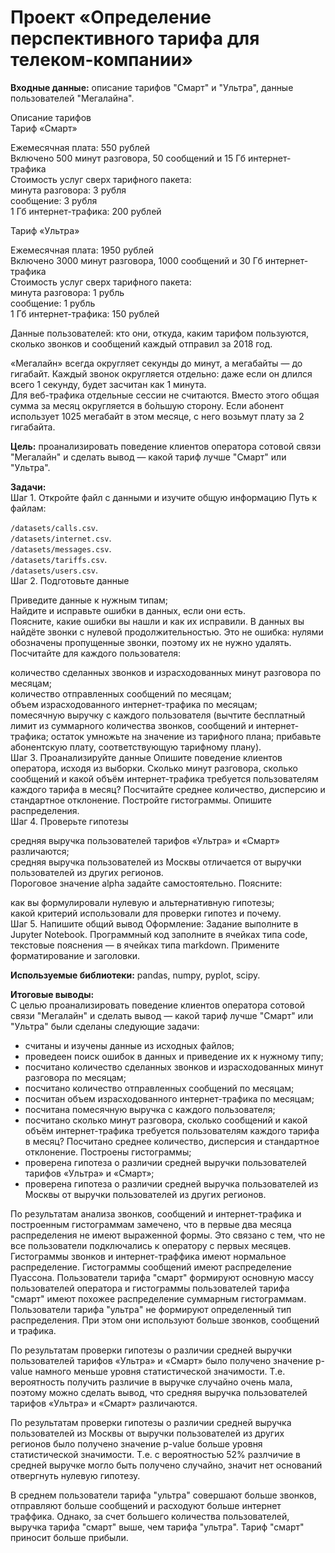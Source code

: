 # Проект «Определение перспективного тарифа для телеком-компании»

**Входные данные:** описание тарифов "Смарт" и "Ультра", данные пользователей "Мегалайна".

Описание тарифов  
Тариф «Смарт»  

Ежемесячная плата: 550 рублей  
Включено 500 минут разговора, 50 сообщений и 15 Гб интернет-трафика  
Стоимость услуг сверх тарифного пакета:  
    минута разговора: 3 рубля  
    сообщение: 3 рубля  
    1 Гб интернет-трафика: 200 рублей  

Тариф «Ультра»  

Ежемесячная плата: 1950 рублей  
Включено 3000 минут разговора, 1000 сообщений и 30 Гб интернет-трафика  
Стоимость услуг сверх тарифного пакета:  
    минута разговора: 1 рубль  
    сообщение: 1 рубль  
    1 Гб интернет-трафика: 150 рублей  

Данные пользователей: кто они, откуда, каким тарифом пользуются, сколько звонков и сообщений каждый отправил за 2018 год.  

«Мегалайн» всегда округляет секунды до минут, а мегабайты — до гигабайт. Каждый звонок округляется отдельно: даже если он длился всего 1 секунду, будет засчитан как 1 минута.  
Для веб-трафика отдельные сессии не считаются. Вместо этого общая сумма за месяц округляется в бо́льшую сторону. Если абонент использует 1025 мегабайт в этом месяце, с него возьмут плату за 2 гигабайта.  

**Цель:** проанализировать поведение клиентов оператора сотовой связи "Мегалайн" и сделать вывод — какой тариф лучше "Смарт" или "Ультра".  

**Задачи:**  
Шаг 1. Откройте файл с данными и изучите общую информацию Путь к файлам:  

`/datasets/calls.csv`.  
`/datasets/internet.csv`.  
`/datasets/messages.csv`.  
`/datasets/tariffs.csv`.  
`/datasets/users.csv`.  
Шаг 2. Подготовьте данные  

Приведите данные к нужным типам;  
Найдите и исправьте ошибки в данных, если они есть.  
Поясните, какие ошибки вы нашли и как их исправили. В данных вы найдёте звонки с нулевой продолжительностью. Это не ошибка: нулями обозначены пропущенные звонки, поэтому их не нужно удалять. Посчитайте для каждого пользователя:  

количество сделанных звонков и израсходованных минут разговора по месяцам;  
количество отправленных сообщений по месяцам;  
объем израсходованного интернет-трафика по месяцам;  
помесячную выручку с каждого пользователя (вычтите бесплатный лимит из суммарного количества звонков, сообщений и интернет-трафика; остаток умножьте на значение из тарифного плана; прибавьте абонентскую плату, соответствующую тарифному плану).  
Шаг 3. Проанализируйте данные Опишите поведение клиентов оператора, исходя из выборки. Сколько минут разговора, сколько сообщений и какой объём интернет-трафика требуется пользователям каждого тарифа в месяц? Посчитайте среднее количество, дисперсию и стандартное отклонение. Постройте гистограммы. Опишите распределения.  
Шаг 4. Проверьте гипотезы  

средняя выручка пользователей тарифов «Ультра» и «Смарт» различаются;  
средняя выручка пользователей из Москвы отличается от выручки пользователей из других регионов.  
Пороговое значение alpha задайте самостоятельно. Поясните:  

как вы формулировали нулевую и альтернативную гипотезы;  
какой критерий использовали для проверки гипотез и почему.  
Шаг 5. Напишите общий вывод Оформление: Задание выполните в Jupyter Notebook. Программный код заполните в ячейках типа code, текстовые пояснения — в ячейках типа markdown. Примените форматирование и заголовки.  

**Используемые библиотеки:** pandas, numpy, pyplot, scipy.  

**Итоговые выводы:**  
С целью проанализировать поведение клиентов оператора сотовой связи "Мегалайн" и сделать вывод — какой тариф лучше "Смарт" или "Ультра" были сделаны следующие задачи:  

- считаны и изучены данные из исходных файлов;  
- проведеен поиск ошибок в данных и приведение их к нужному типу;  
- посчитано количество сделанных звонков и израсходованных минут разговора по месяцам;  
- посчитано количество отправленных сообщений по месяцам;  
- посчитан объем израсходованного интернет-трафика по месяцам;  
- посчитана помесячную выручка с каждого пользователя;  
- посчитано сколько минут разговора, сколько сообщений и какой объём интернет-трафика требуется пользователям каждого тарифа в месяц? Посчитано среднее количество, дисперсия и стандартное отклонение. Построены гистограммы;  
- проверена гипотеза о различии средней выручки пользователей тарифов «Ультра» и «Смарт»;  
- проверена гипотеза о различии средней выручка пользователей из Москвы от выручки пользователей из других регионов.  

По результатам анализа звонков, сообщений и интернет-трафика и построенным гистограммам замечено, что в первые два месяца распределения не имеют выраженной формы. Это связано с тем, что не все пользователи подключались к оператору с первых месяцев. Гистограммы звонков и интернет-траффика имеют нормальное распределение. Гистограммы сообщений имеют распределение Пуассона. Пользователи тарифа "смарт" формируют основную массу пользователей оператора и гистограммы пользователей тарифа "смарт" имеют похожее распределение суммарным гистограммам. Пользователи тарифа "ультра" не формируют определенный тип распределения. При этом они используют больше звонков, сообщений и трафика.  

По результатам проверки гипотезы о различии средней выручки пользователей тарифов «Ультра» и «Смарт» было получено значение p-value намного меньше уровня статистической значимости. Т.е. вероятность получить различие в выручке случайно очень мала, поэтому можно сделать вывод, что средняя выручка пользователей тарифов «Ультра» и «Смарт» различаются.  

По результатам проверки гипотезы о различии средней выручка пользователей из Москвы от выручки пользователей из других регионов было получено значение p-value больше уровня статистической значимости. Т.е. с вероятностью 52% разлчичие в средней выручке могло быть получено случайно, значит нет оснований отвергнуть нулевую гипотезу.  

В среднем пользователи тарифа "ультра" совершают больше звонков, отправляют больше сообщений и расходуют больше интернет траффика. Однако, за счет большего количества пользователей, выручка тарифа "смарт" выше, чем тарифа "ультра". Тариф "смарт" приносит больше прибыли.
